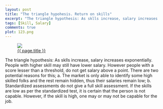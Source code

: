 ```yaml
---
layout: post
title: "The triangle hypohesis. Return on skills"
excerpt: "The triangle hypothesis: As sklls increase, salary increases exponentially. People with higher skill may still have lower salary. However people with a score lesser than a threshold, do not get salary above a point"
tags: [Skill, Salary]
comments: true
plot: 123.png
---
```


<figure>
<a href="{{ site.url }}/images/{{ page.plot }}" title="{{ page.title }}"><img src="{{ site.url }}/images/{{ page.plot }}"></a>
<figcaption><a href="{{ site.url }}/{{ page.url }}" title="{{ page.title }}">{{ page.title }}</a></figcaption>
</figure>


The triangle hypothesis: As sklls increase, salary increases exponentially. People with higher skill may still have lower salary. However people with a score lesser than a threshold, do not get salary above a point. There are two potential reasons for this; a. The market is only able to identify some high skilled folks and the rest remain hidden, thus their salaries remain low; b. Standardized assessments do not give a full skill assessment. If the skills are low as per the standardized test, it is certain that the person is not capable. However, if the skill is high, one may or may not be capable for the job.
